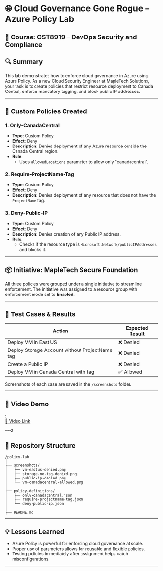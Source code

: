 # 🌐 Cloud Governance Gone Rogue – Azure Policy Lab

## 📘 Course: CST8919 – DevOps Security and Compliance

## 🔍 Summary
This lab demonstrates how to enforce cloud governance in Azure using Azure Policy. As a new Cloud Security Engineer at MapleTech Solutions, your task is to create policies that restrict resource deployment to Canada Central, enforce mandatory tagging, and block public IP addresses.

---

## 📜 Custom Policies Created

### 1. **Only-CanadaCentral**
- **Type**: Custom Policy
- **Effect**: Deny
- **Description**: Denies deployment of any Azure resource outside the Canada Central region.
- **Rule**:
  - Uses `allowedLocations` parameter to allow only "canadacentral".

### 2. **Require-ProjectName-Tag**
- **Type**: Custom Policy
- **Effect**: Deny
- **Description**: Denies deployment of any resource that does not have the `ProjectName` tag.

### 3. **Deny-Public-IP**
- **Type**: Custom Policy
- **Effect**: Deny
- **Description**: Denies creation of any Public IP address.
- **Rule**:
  - Checks if the resource type is `Microsoft.Network/publicIPAddresses` and blocks it.

---

## 📦 Initiative: MapleTech Secure Foundation
All three policies were grouped under a single initiative to streamline enforcement. The initiative was assigned to a resource group with enforcement mode set to **Enabled**.

---

## 🧪 Test Cases & Results

| Action                                         | Expected Result |
|------------------------------------------------|------------------|
| Deploy VM in East US                          | ❌ Denied         |
| Deploy Storage Account without ProjectName tag| ❌ Denied         |
| Create a Public IP                            | ❌ Denied         |
| Deploy VM in Canada Central with tag          | ✅ Allowed        |

Screenshots of each case are saved in the `/screenshots` folder.

---

## 🎥 Video Demo
:  
[🔗 Video Link](https://[your-video-link-here.com](https://youtu.be/I_n4GQLxPxw))

---z

## 📁 Repository Structure

```
/policy-lab
│
├── screenshots/
│   ├── vm-eastus-denied.png
│   ├── storage-no-tag-denied.png
│   ├── public-ip-denied.png
│   └── vm-canadacentral-allowed.png
│
├── policy-definitions/
│   ├── only-canadacentral.json
│   ├── require-projectname-tag.json
│   └── deny-public-ip.json
│
├── README.md
```

---

## 💡 Lessons Learned
- Azure Policy is powerful for enforcing cloud governance at scale.
- Proper use of parameters allows for reusable and flexible policies.
- Testing policies immediately after assignment helps catch misconfigurations.

---
